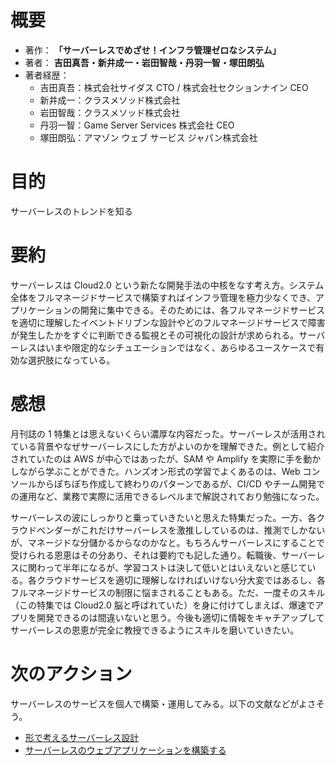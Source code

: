 # 概要

- 著作： **「サーバーレスでめざせ！インフラ管理ゼロなシステム」**
- 著者： **吉田真吾・新井成一・岩田智哉・丹羽一智・塚田朗弘**
- 著者経歴：
  - 吉田真吾：株式会社サイダス CTO / 株式会社セクションナイン CEO
  - 新井成一：クラスメソッド株式会社
  - 岩田智哉：クラスメソッド株式会社
  - 丹羽一智：Game Server Services 株式会社 CEO
  - 塚田朗弘：アマゾン ウェブ サービス ジャパン株式会社

# 目的

サーバーレスのトレンドを知る

# 要約

サーバーレスは Cloud2.0 という新たな開発手法の中核をなす考え方。システム全体をフルマネージドサービスで構築すればインフラ管理を極力少なくでき、アプリケーションの開発に集中できる。そのためには、各フルマネージドサービスを適切に理解したイベントドリブンな設計やどのフルマネージドサービスで障害が発生したかをすぐに判断できる監視とその可視化の設計が求められる。サーバーレスはいまや限定的なシチュエーションではなく、あらゆるユースケースで有効な選択肢になっている。

# 感想

月刊誌の 1 特集とは思えないくらい濃厚な内容だった。サーバーレスが活用されている背景やなぜサーバーレスにした方がよいのかを理解できた。例として紹介されていたのは AWS が中心ではあったが、SAM や Amplify を実際に手を動かしながら学ぶことができた。ハンズオン形式の学習でよくあるのは、Web コンソールからぽちぽち作成して終わりのパターンであるが、CI/CD やチーム開発での運用など、業務で実際に活用できるレベルまで解説されており勉強になった。

サーバーレスの波にしっかりと乗っていきたいと思えた特集だった。一方、各クラウドベンダーがこれだけサーバーレスを激推ししているのは、推測でしかないが、マネージドな分儲かるからなのかなと。もちろんサーバーレスにすることで受けられる恩恵はその分あり、それは要約でも記した通り。転職後、サーバーレスに関わって半年になるが、学習コストは決して低いとはいえないと感じている。各クラウドサービスを適切に理解しなければいけない分大変ではあるし、各フルマネージドサービスの制限に悩まされることもある。ただ、一度そのスキル（この特集では Cloud2.0 脳と呼ばれていた）を身に付けてしまえば、爆速でアプリを開発できるのは間違いないと思う。今後も適切に情報をキャチアップしてサーバーレスの恩恵が完全に教授できるようにスキルを磨いていきたい。

# 次のアクション

サーバーレスのサービスを個人で構築・運用してみる。以下の文献などがよさそう。

- [形で考えるサーバーレス設計](https://aws.amazon.com/jp/serverless/patterns/serverless-pattern/)
- [サーバーレスのウェブアプリケーションを構築する](https://aws.amazon.com/jp/getting-started/projects/build-serverless-web-app-lambda-apigateway-s3-dynamodb-cognito/)
